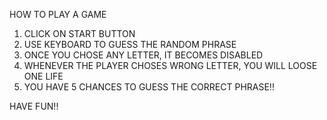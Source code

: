 HOW TO PLAY A GAME

1. CLICK ON START BUTTON
2. USE KEYBOARD TO GUESS THE RANDOM PHRASE
3. ONCE YOU CHOSE ANY LETTER, IT BECOMES DISABLED
4. WHENEVER THE PLAYER CHOSES WRONG LETTER, YOU WILL LOOSE ONE LIFE
5. YOU HAVE 5 CHANCES TO GUESS THE CORRECT PHRASE!!

HAVE FUN!!
